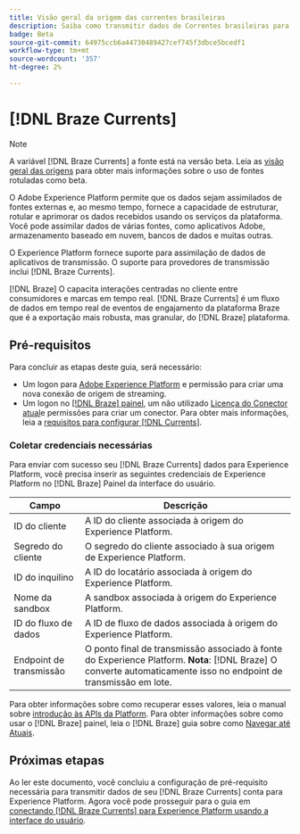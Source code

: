 ```yaml
---
title: Visão geral da origem das correntes brasileiras
description: Saiba como transmitir dados de Correntes brasileiras para o Experience Platform.
badge: Beta
source-git-commit: 64975ccb6a44730489427cef745f3dbce5bcedf1
workflow-type: tm+mt
source-wordcount: '357'
ht-degree: 2%

---
```


# [!DNL Braze Currents]

>[!NOTE]
>
>A variável [!DNL Braze Currents] a fonte está na versão beta. Leia as [visão geral das origens](../../home.md#terms-and-conditions) para obter mais informações sobre o uso de fontes rotuladas como beta.

O Adobe Experience Platform permite que os dados sejam assimilados de fontes externas e, ao mesmo tempo, fornece a capacidade de estruturar, rotular e aprimorar os dados recebidos usando os serviços da plataforma. Você pode assimilar dados de várias fontes, como aplicativos Adobe, armazenamento baseado em nuvem, bancos de dados e muitas outras.

O Experience Platform fornece suporte para assimilação de dados de aplicativos de transmissão. O suporte para provedores de transmissão inclui [!DNL Braze Currents].

[!DNL Braze] O capacita interações centradas no cliente entre consumidores e marcas em tempo real. [!DNL Braze Currents] é um fluxo de dados em tempo real de eventos de engajamento da plataforma Braze que é a exportação mais robusta, mas granular, do [!DNL Braze] plataforma.

## Pré-requisitos

Para concluir as etapas deste guia, será necessário:

* Um logon para [Adobe Experience Platform](https://platform.adobe.com) e permissão para criar uma nova conexão de origem de streaming.
* Um logon no [[!DNL Braze] painel](https://dashboard.braze.com/sign_in), um não utilizado [Licença do Conector atual](https://www.braze.com/docs/user_guide/data_and_analytics/braze_currents)e permissões para criar um conector. Para obter mais informações, leia a [requisitos para configurar [!DNL Currents]](https://www.braze.com/docs/user_guide/data_and_analytics/braze_currents/setting_up_currents/#requirements).

### Coletar credenciais necessárias

Para enviar com sucesso seu [!DNL Braze Currents] dados para Experience Platform, você precisa inserir as seguintes credenciais de Experience Platform no [!DNL Braze] Painel da interface do usuário.

| Campo | Descrição |
| --- | --- |
| ID do cliente | A ID do cliente associada à origem do Experience Platform. |
| Segredo do cliente | O segredo do cliente associado à sua origem de Experience Platform. |
| ID do inquilino | A ID do locatário associada à origem do Experience Platform. |
| Nome da sandbox | A sandbox associada à origem do Experience Platform. |
| ID do fluxo de dados | A ID de fluxo de dados associada à origem do Experience Platform. |
| Endpoint de transmissão | O ponto final de transmissão associado à fonte do Experience Platform. **Nota**: [!DNL Braze] O converte automaticamente isso no endpoint de transmissão em lote. |

Para obter informações sobre como recuperar esses valores, leia o manual sobre [introdução às APIs da Platform](../../../landing/api-authentication.md). Para obter informações sobre como usar o [!DNL Braze] painel, leia o [!DNL Braze] guia sobre como [Navegar até Atuais](https://www.braze.com/docs/user_guide/data_and_analytics/braze_currents/setting_up_currents/#step-2-navigate-to-currents).

## Próximas etapas

Ao ler este documento, você concluiu a configuração de pré-requisito necessária para transmitir dados de seu [!DNL Braze Currents] conta para Experience Platform. Agora você pode prosseguir para o guia em [conectando [!DNL Braze Currents] para Experience Platform usando a interface do usuário](../../tutorials/ui/create/marketing-automation/braze.md).